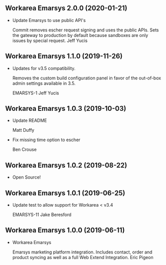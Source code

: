 Workarea Emarsys 2.0.0 (2020-01-21)
--------------------------------------------------------------------------------

*   Update Emarsys to use public API's

    Commit removes escher request signing and uses the public APIs. Sets
    the gateway to production by default because sandboxes are only issues by special
    request.
    Jeff Yucis



Workarea Emarsys 1.1.0 (2019-11-26)
--------------------------------------------------------------------------------

*   Updates for v3.5 compatibility.

    Removes the custom build configuration panel in favor
    of the out-of-box admin settings available in 3.5.

    EMARSYS-1
    Jeff Yucis



Workarea Emarsys 1.0.3 (2019-10-03)
--------------------------------------------------------------------------------

*   Update README

    Matt Duffy

*   Fix missing time option to escher

    Ben Crouse



Workarea Emarsys 1.0.2 (2019-08-22)
--------------------------------------------------------------------------------

*   Open Source!
 
 

Workarea Emarsys 1.0.1 (2019-06-25)
--------------------------------------------------------------------------------

*   Update test to allow support for Workarea < v3.4

    EMARSYS-11
    Jake Beresford



Workarea Emarsys 1.0.0 (2019-06-11)
--------------------------------------------------------------------------------

*   Workarea Emarsys

    Emarsys marketing platform integration. Includes contact, order and product
    syncing as well as a full Web Extend Integration.
    Eric Pigeon



